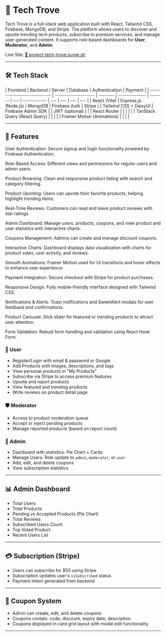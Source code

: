 # 🚀 Tech Trove

Tech Trove is a full-stack web application built with React, Tailwind CSS, Firebase, MongoDB, and Stripe. The platform allows users to discover and upvote trending tech products, subscribe to premium services, and manage user-generated content. It supports role-based dashboards for **User**, **Moderator**, and **Admin**.

Live Site: [🔗 project-tech-trove.surge.sh](http://project-tech-trove.surge.sh)

---

## 🛠️ Tech Stack

| Frontend                     | Backend / Server     | Database | Authentication | Payment |
| ---------------------------- | -------------------- | -------- | -------------- | ------- | --- | ------------ | --- | --- | --- | --- |
| React (Vite)                 | Express.js (Node.js) | MongoDB  | Firebase Auth  | Stripe  |
| Tailwind CSS + DaisyUI       | Firebase Admin SDK   |          | JWT (optional) |         |     | React Router |     |     |     |     |
| TanStack Query (React Query) |                      |          |                |
| Framer Motion (Animations)   |                      |          |                |

---

## 🔑 Features

User Authentication: Secure signup and login functionality powered by Firebase Authentication.

Role-Based Access: Different views and permissions for regular users and admin users.

Product Browsing: Clean and responsive product listing with search and category filtering.

Product Upvoting: Users can upvote their favorite products, helping highlight trending items.

Real-Time Reviews: Customers can read and leave product reviews with star ratings.

Admin Dashboard: Manage users, products, coupons, and view product and user statistics with interactive charts.

Coupons Management: Admins can create and manage discount coupons.

Interactive Charts: Dashboard displays data visualization with charts for product votes, user activity, and reviews.

Smooth Animations: Framer Motion used for UI transitions and hover effects to enhance user experience.

Payment Integration: Secure checkout with Stripe for product purchases.

Responsive Design: Fully mobile-friendly interface designed with Tailwind CSS.

Notifications & Alerts: Toast notifications and SweetAlert modals for user feedback and confirmations.

Product Carousel: Slick slider for featured or trending products to attract user attention.

Form Validation: Robust form handling and validation using React Hook Form.

### 🧑 User

- Register/Login with email & password or Google
- Add Products with images, descriptions, and tags
- View personal products in "My Products"
- Subscribe via Stripe to access premium features
- Upvote and report products
- View featured and trending products
- Write reviews on product detail page

### 🛡 Moderator

- Access to product moderation queue
- Accept or reject pending products
- Manage reported products (based on report count)

### 👑 Admin

- Dashboard with statistics: Pie Chart + Cards
- Manage Users: Role update to `admin`, `moderator`, or `user`
- Add, edit, and delete coupons
- View subscription statistics

---

## 📊 Admin Dashboard

- Total Users
- Total Products
- Pending vs Accepted Products (Pie Chart)
- Total Reviews
- Subscribed Users Count
- Top Voted Product
- Recent Users List

---

## 💳 Subscription (Stripe)

- Users can subscribe for $50 using Stripe
- Subscription updates user's `isSubscribed` status
- Payment intent generated from backend

---

## 🎁 Coupon System

- Admin can create, edit, and delete coupons
- Coupons contain: code, discount, expiry date, description
- Coupons displayed in card grid layout with modal edit functionality

---
